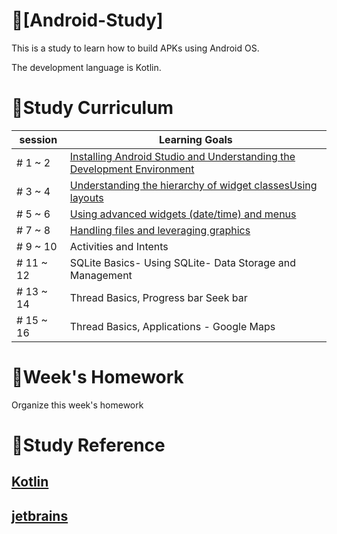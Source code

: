 # 📕[Android-Study]

This is a study to learn how to build APKs using Android OS.

The development language is Kotlin.

# 📝Study Curriculum

|session|Learning Goals|
|----|----|
|# 1 ~ 2|[Installing Android Studio and Understanding the Development Environment](/PDF/1%20week)
|# 3 ~ 4|[Understanding the hierarchy of widget classesUsing layouts](/PDF/2%20week)
|# 5 ~ 6|[Using advanced widgets (date/time) and menus](/PDF/3%20week)
|# 7 ~ 8|[Handling files and leveraging graphics](/PDF/4%20week)
|# 9 ~ 10|Activities and Intents
|# 11 ~ 12|SQLite Basics- Using SQLite- Data Storage and Management
|# 13 ~ 14|Thread Basics, Progress bar Seek bar
|# 15 ~ 16|Thread Basics, Applications - Google Maps

# 📅Week's Homework
Organize this week's homework

# 📑Study Reference
[Kotlin](https://kotlinlang.org/)  
----
[jetbrains](https://www.jetbrains.com/)
----

